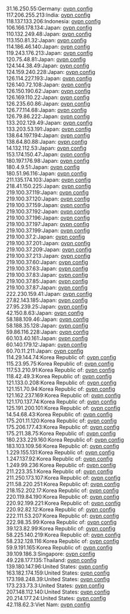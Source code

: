 31.16.250.55:Germany: [ovpn config](vpn/31_16_250_55.ovpn)  
117.206.255.213:India: [ovpn config](vpn/117_206_255_213.ovpn)  
118.137.133.206:Indonesia: [ovpn config](vpn/118_137_133_206.ovpn)  
106.166.178.134:Japan: [ovpn config](vpn/106_166_178_134.ovpn)  
110.132.249.48:Japan: [ovpn config](vpn/110_132_249_48.ovpn)  
113.150.81.32:Japan: [ovpn config](vpn/113_150_81_32.ovpn)  
114.186.46.140:Japan: [ovpn config](vpn/114_186_46_140.ovpn)  
119.243.176.213:Japan: [ovpn config](vpn/119_243_176_213.ovpn)  
120.75.48.81:Japan: [ovpn config](vpn/120_75_48_81.ovpn)  
124.144.38.49:Japan: [ovpn config](vpn/124_144_38_49.ovpn)  
124.159.240.228:Japan: [ovpn config](vpn/124_159_240_228.ovpn)  
126.114.227.193:Japan: [ovpn config](vpn/126_114_227_193.ovpn)  
126.140.72.108:Japan: [ovpn config](vpn/126_140_72_108.ovpn)  
126.150.190.62:Japan: [ovpn config](vpn/126_150_190_62.ovpn)  
126.169.110.22:Japan: [ovpn config](vpn/126_169_110_22.ovpn)  
126.235.60.86:Japan: [ovpn config](vpn/126_235_60_86.ovpn)  
126.77.114.68:Japan: [ovpn config](vpn/126_77_114_68.ovpn)  
126.79.86.222:Japan: [ovpn config](vpn/126_79_86_222.ovpn)  
133.202.129.49:Japan: [ovpn config](vpn/133_202_129_49.ovpn)  
133.203.53.191:Japan: [ovpn config](vpn/133_203_53_191.ovpn)  
138.64.197.194:Japan: [ovpn config](vpn/138_64_197_194.ovpn)  
138.64.80.88:Japan: [ovpn config](vpn/138_64_80_88.ovpn)  
14.132.112.53:Japan: [ovpn config](vpn/14_132_112_53.ovpn)  
153.174.150.47:Japan: [ovpn config](vpn/153_174_150_47.ovpn)  
180.197.176.98:Japan: [ovpn config](vpn/180_197_176_98.ovpn)  
180.4.9.51:Japan: [ovpn config](vpn/180_4_9_51.ovpn)  
180.51.96.116:Japan: [ovpn config](vpn/180_51_96_116.ovpn)  
211.135.174.103:Japan: [ovpn config](vpn/211_135_174_103.ovpn)  
218.41.150.225:Japan: [ovpn config](vpn/218_41_150_225.ovpn)  
219.100.37.119:Japan: [ovpn config](vpn/219_100_37_119.ovpn)  
219.100.37.120:Japan: [ovpn config](vpn/219_100_37_120.ovpn)  
219.100.37.159:Japan: [ovpn config](vpn/219_100_37_159.ovpn)  
219.100.37.192:Japan: [ovpn config](vpn/219_100_37_192.ovpn)  
219.100.37.196:Japan: [ovpn config](vpn/219_100_37_196.ovpn)  
219.100.37.197:Japan: [ovpn config](vpn/219_100_37_197.ovpn)  
219.100.37.199:Japan: [ovpn config](vpn/219_100_37_199.ovpn)  
219.100.37.2:Japan: [ovpn config](vpn/219_100_37_2.ovpn)  
219.100.37.201:Japan: [ovpn config](vpn/219_100_37_201.ovpn)  
219.100.37.209:Japan: [ovpn config](vpn/219_100_37_209.ovpn)  
219.100.37.213:Japan: [ovpn config](vpn/219_100_37_213.ovpn)  
219.100.37.60:Japan: [ovpn config](vpn/219_100_37_60.ovpn)  
219.100.37.63:Japan: [ovpn config](vpn/219_100_37_63.ovpn)  
219.100.37.83:Japan: [ovpn config](vpn/219_100_37_83.ovpn)  
219.100.37.85:Japan: [ovpn config](vpn/219_100_37_85.ovpn)  
219.100.37.87:Japan: [ovpn config](vpn/219_100_37_87.ovpn)  
222.230.159.41:Japan: [ovpn config](vpn/222_230_159_41.ovpn)  
27.82.143.185:Japan: [ovpn config](vpn/27_82_143_185.ovpn)  
27.95.239.25:Japan: [ovpn config](vpn/27_95_239_25.ovpn)  
42.150.8.63:Japan: [ovpn config](vpn/42_150_8_63.ovpn)  
58.188.109.46:Japan: [ovpn config](vpn/58_188_109_46.ovpn)  
58.188.35.128:Japan: [ovpn config](vpn/58_188_35_128.ovpn)  
59.86.116.228:Japan: [ovpn config](vpn/59_86_116_228.ovpn)  
60.103.40.161:Japan: [ovpn config](vpn/60_103_40_161.ovpn)  
60.140.179.12:Japan: [ovpn config](vpn/60_140_179_12.ovpn)  
60.70.11.211:Japan: [ovpn config](vpn/60_70_11_211.ovpn)  
114.29.144.74:Korea Republic of: [ovpn config](vpn/114_29_144_74.ovpn)  
115.23.95.75:Korea Republic of: [ovpn config](vpn/115_23_95_75.ovpn)  
117.53.210.91:Korea Republic of: [ovpn config](vpn/117_53_210_91.ovpn)  
118.42.49.3:Korea Republic of: [ovpn config](vpn/118_42_49_3.ovpn)  
121.133.0.208:Korea Republic of: [ovpn config](vpn/121_133_0_208.ovpn)  
121.151.70.94:Korea Republic of: [ovpn config](vpn/121_151_70_94.ovpn)  
121.162.237.169:Korea Republic of: [ovpn config](vpn/121_162_237_169.ovpn)  
121.170.137.74:Korea Republic of: [ovpn config](vpn/121_170_137_74.ovpn)  
125.191.200.101:Korea Republic of: [ovpn config](vpn/125_191_200_101.ovpn)  
14.54.68.43:Korea Republic of: [ovpn config](vpn/14_54_68_43.ovpn)  
175.201.11.120:Korea Republic of: [ovpn config](vpn/175_201_11_120.ovpn)  
175.206.177.43:Korea Republic of: [ovpn config](vpn/175_206_177_43.ovpn)  
175.211.38.75:Korea Republic of: [ovpn config](vpn/175_211_38_75.ovpn)  
180.233.229.160:Korea Republic of: [ovpn config](vpn/180_233_229_160.ovpn)  
183.103.109.56:Korea Republic of: [ovpn config](vpn/183_103_109_56.ovpn)  
1.229.155.131:Korea Republic of: [ovpn config](vpn/1_229_155_131.ovpn)  
1.247.137.92:Korea Republic of: [ovpn config](vpn/1_247_137_92.ovpn)  
1.249.99.236:Korea Republic of: [ovpn config](vpn/1_249_99_236.ovpn)  
211.223.35.1:Korea Republic of: [ovpn config](vpn/211_223_35_1.ovpn)  
211.250.173.107:Korea Republic of: [ovpn config](vpn/211_250_173_107.ovpn)  
211.58.220.251:Korea Republic of: [ovpn config](vpn/211_58_220_251.ovpn)  
218.152.202.17:Korea Republic of: [ovpn config](vpn/218_152_202_17.ovpn)  
220.119.84.190:Korea Republic of: [ovpn config](vpn/220_119_84_190.ovpn)  
220.92.199.221:Korea Republic of: [ovpn config](vpn/220_92_199_221.ovpn)  
220.92.82.12:Korea Republic of: [ovpn config](vpn/220_92_82_12.ovpn)  
222.111.53.207:Korea Republic of: [ovpn config](vpn/222_111_53_207.ovpn)  
222.98.35.99:Korea Republic of: [ovpn config](vpn/222_98_35_99.ovpn)  
39.123.82.99:Korea Republic of: [ovpn config](vpn/39_123_82_99.ovpn)  
58.225.140.219:Korea Republic of: [ovpn config](vpn/58_225_140_219.ovpn)  
58.232.128.116:Korea Republic of: [ovpn config](vpn/58_232_128_116.ovpn)  
59.9.191.165:Korea Republic of: [ovpn config](vpn/59_9_191_165.ovpn)  
39.109.186.3:Singapore: [ovpn config](vpn/39_109_186_3.ovpn)  
49.228.177.135:Thailand: [ovpn config](vpn/49_228_177_135.ovpn)  
139.180.147.96:United States: [ovpn config](vpn/139_180_147_96.ovpn)  
163.182.174.159:United States: [ovpn config](vpn/163_182_174_159.ovpn)  
173.198.248.39:United States: [ovpn config](vpn/173_198_248_39.ovpn)  
173.233.73.3:United States: [ovpn config](vpn/173_233_73_3.ovpn)  
207.148.112.140:United States: [ovpn config](vpn/207_148_112_140.ovpn)  
20.214.177.24:United States: [ovpn config](vpn/20_214_177_24.ovpn)  
42.118.62.3:Viet Nam: [ovpn config](vpn/42_118_62_3.ovpn)  
